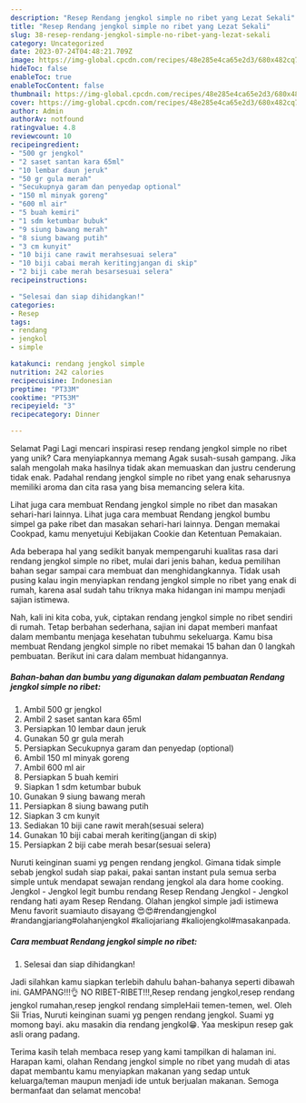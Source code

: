 ```yaml
---
description: "Resep Rendang jengkol simple no ribet yang Lezat Sekali"
title: "Resep Rendang jengkol simple no ribet yang Lezat Sekali"
slug: 38-resep-rendang-jengkol-simple-no-ribet-yang-lezat-sekali
category: Uncategorized
date: 2023-07-24T04:48:21.709Z
image: https://img-global.cpcdn.com/recipes/48e285e4ca65e2d3/680x482cq70/rendang-jengkol-simple-no-ribet-foto-resep-utama.jpg
hideToc: false
enableToc: true
enableTocContent: false
thumbnail: https://img-global.cpcdn.com/recipes/48e285e4ca65e2d3/680x482cq70/rendang-jengkol-simple-no-ribet-foto-resep-utama.jpg
cover: https://img-global.cpcdn.com/recipes/48e285e4ca65e2d3/680x482cq70/rendang-jengkol-simple-no-ribet-foto-resep-utama.jpg
author: Admin
authorAv: notfound
ratingvalue: 4.8
reviewcount: 10
recipeingredient:
- "500 gr jengkol"
- "2 saset santan kara 65ml"
- "10 lembar daun jeruk"
- "50 gr gula merah"
- "Secukupnya garam dan penyedap optional"
- "150 ml minyak goreng"
- "600 ml air"
- "5 buah kemiri"
- "1 sdm ketumbar bubuk"
- "9 siung bawang merah"
- "8 siung bawang putih"
- "3 cm kunyit"
- "10 biji cane rawit merahsesuai selera"
- "10 biji cabai merah keritingjangan di skip"
- "2 biji cabe merah besarsesuai selera"
recipeinstructions:

- "Selesai dan siap dihidangkan!"
categories:
- Resep
tags:
- rendang
- jengkol
- simple

katakunci: rendang jengkol simple 
nutrition: 242 calories
recipecuisine: Indonesian
preptime: "PT33M"
cooktime: "PT53M"
recipeyield: "3"
recipecategory: Dinner

---
```



Selamat Pagi Lagi mencari inspirasi resep rendang jengkol simple no ribet yang unik? Cara menyiapkannya memang Agak susah-susah gampang. Jika salah mengolah maka hasilnya tidak akan memuaskan dan justru cenderung tidak enak. Padahal rendang jengkol simple no ribet yang enak seharusnya memiliki aroma dan cita rasa yang bisa memancing selera kita.


Lihat juga cara membuat Rendang jengkol simple no ribet dan masakan sehari-hari lainnya. Lihat juga cara membuat Rendang jengkol bumbu simpel ga pake ribet dan masakan sehari-hari lainnya. Dengan memakai Cookpad, kamu menyetujui Kebijakan Cookie dan Ketentuan Pemakaian.

Ada beberapa hal yang sedikit banyak mempengaruhi kualitas rasa dari rendang jengkol simple no ribet, mulai dari jenis bahan, kedua pemilihan bahan segar sampai cara membuat dan menghidangkannya. Tidak usah pusing kalau ingin menyiapkan rendang jengkol simple no ribet yang enak di rumah, karena asal sudah tahu triknya maka hidangan ini mampu menjadi sajian istimewa.


Nah, kali ini kita coba, yuk, ciptakan rendang jengkol simple no ribet sendiri di rumah. Tetap berbahan sederhana, sajian ini dapat memberi manfaat dalam membantu menjaga kesehatan tubuhmu sekeluarga. Kamu bisa membuat Rendang jengkol simple no ribet memakai 15 bahan dan 0 langkah pembuatan. Berikut ini cara dalam membuat hidangannya.

<!--inarticleads1-->

##### Bahan-bahan dan bumbu yang digunakan dalam pembuatan Rendang jengkol simple no ribet:

1. Ambil 500 gr jengkol
1. Ambil 2 saset santan kara 65ml
1. Persiapkan 10 lembar daun jeruk
1. Gunakan 50 gr gula merah
1. Persiapkan Secukupnya garam dan penyedap (optional)
1. Ambil 150 ml minyak goreng
1. Ambil 600 ml air
1. Persiapkan 5 buah kemiri
1. Siapkan 1 sdm ketumbar bubuk
1. Gunakan 9 siung bawang merah
1. Persiapkan 8 siung bawang putih
1. Siapkan 3 cm kunyit
1. Sediakan 10 biji cane rawit merah(sesuai selera)
1. Gunakan 10 biji cabai merah keriting(jangan di skip)
1. Persiapkan 2 biji cabe merah besar(sesuai selera)


Nuruti keinginan suami yg pengen rendang jengkol. Gimana tidak simple sebab jengkol sudah siap pakai, pakai santan instant pula semua serba simple untuk mendapat sewajan rendang jengkol ala dara home cooking. Jengkol - Jengkol legit bumbu rendang Resep Rendang Jengkol - Jengkol rendang hati ayam Resep Rendang. Olahan jengkol simple jadi istimewa Menu favorit suamiauto disayang 😍😍#rendangjengkol #randangjariang#olahanjengkol #kaliojariang #kaliojengkol#masakanpada. 

<!--inarticleads2-->

##### Cara membuat Rendang jengkol simple no ribet:


1. Selesai dan siap dihidangkan!

Jadi silahkan kamu siapkan terlebih dahulu bahan-bahanya seperti dibawah ini. GAMPANG!!!👌 NO RIBET-RIBET!!!,Resep rendang jengkol,resep rendang jengkol rumahan,resep jengkol rendang simpleHaii temen-temen, wel. Oleh Sii Trias, Nuruti keinginan suami yg pengen rendang jengkol. Suami yg momong bayi. aku masakin dia rendang jengkol😁. Yaa meskipun resep gak asli orang padang. 

Terima kasih telah membaca resep yang kami tampilkan di halaman ini. Harapan kami, olahan Rendang jengkol simple no ribet yang mudah di atas dapat membantu kamu menyiapkan makanan yang sedap untuk keluarga/teman maupun menjadi ide untuk berjualan makanan. Semoga bermanfaat dan selamat mencoba!
